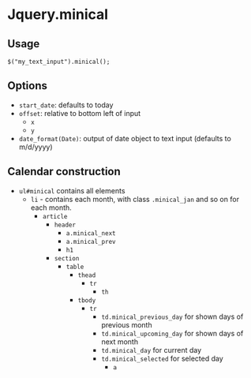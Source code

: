 # Jquery.minical

## Usage

`$("my_text_input").minical();`

## Options

- `start_date`: defaults to today
- `offset`: relative to bottom left of input
  - `x`
  - `y`
- `date_format(Date)`: output of date object to text input (defaults to m/d/yyyy)

## Calendar construction

- `ul#minical` contains all elements
  - `li` - contains each month, with class `.minical_jan` and so on for each month.
    - `article`
      - `header`
        - `a.minical_next`
        - `a.minical_prev`
        - `h1`
      - `section`
        - `table`
          - `thead`
            - `tr`
              - `th`
          - `tbody`
            - `tr`
              - `td.minical_previous_day` for shown days of previous month
              - `td.minical_upcoming_day` for shown days of next month
              - `td.minical_day` for current day
              - `td.minical_selected` for selected day
                - `a`
